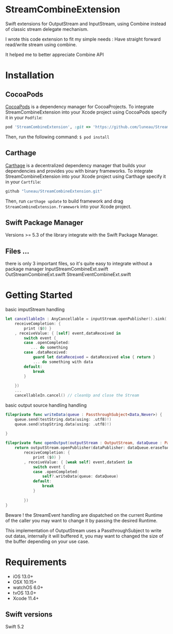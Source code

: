 
# StreamCombineExtension
Swift extensions for OutputStream and InputStream, using Combine instead of classic stream delegate mechanism.  

 I wrote this code extension to fit my simple needs : Have straight forward read/write stream using combine.

 It helped me to better appreciate Combine API

# Installation

## CocoaPods
[CocoaPods](http://cocoapods.org) is a dependency manager for CocoaProjects.
To integrate StreamCombineExtension into your Xcode project using CocoaPods specify it in your `Podfile`:
```ruby
pod 'StreamCombineExtension', :git => 'https://github.com/luneau/StreamCombineExtension.git'
```
Then, run the following command:
`$ pod install`

## Carthage

[Carthage](https://github.com/Carthage/Carthage) is a decentralized dependency manager that builds your dependencies and provides you with binary frameworks.
To integrate StreamCombineExtension into your Xcode project using Carthage  specify it in your `Cartfile`:
```swift
github "luneau/StreamCombineExtension.git"
```
Then, run `carthage update` to build framework and drag `StreamCombineExtension.framework` into your Xcode project.

## Swift Package Manager

Versions >= 5.3 of the library integrate with the Swift Package Manager.

## Files ...
there is only 3 important files, so it's quite easy to integrate without a package manager
InputStreamCombineExt.swift
OutStreamCombineExt.swift
StreamEventCombineExt.swift

# Getting Started

basic imputStream handling

```swift
let cancellableIn : AnyCancellable = inputStream.openPublisher().sink(
    receiveCompletion: {
        print ($0) }
    , receiveValue: { [self] event,dataReceived in
        switch event {
        case .openCompleted:
           ... do something
        case .dataReceived:
            guard let dataReceived = dataReceived else { return }
            ... do something with data
        default:
            break
        }
        
    })
    ...
    cancellableIn.cancel() // cleanUp and close the Stream
```

basic output source handling handling

```swift
fileprivate func writeData(queue : PassthroughSubject<Data,Never>) {
    queue.send(testString.data(using: .utf8)!)
    queue.send(stopString.data(using: .utf8)!)
    
}

fileprivate func openOutput(outputStream : OutputStream, dataQueue : PassthroughSubject<Data,Never>) -> AnyCancellable {
    return outputStream.openPublisher(dataPublisher: dataQueue.eraseToAnyPublisher()).sink(
        receiveCompletion: {
            print ($0) }
        , receiveValue: { [weak self] event,dataSent in
            switch event {
            case .openCompleted:
                self?.writeData(queue: dataQueue)
            default:
                break
            }
            
        })
}
```
Beware ! the StreamEvent handling are dispatched on the current Runtime of the caller you may want to change it by passing the desired Runtime.
  
  This implementation of OutputStream uses a PassthroughSubject to write out datas, internally it will buffered it, you may want to changed the size of the buffer depending on your use case.

# Requirements

- iOS 13.0+
- OSX 10.15+
- watchOS 6.0+
- tvOS 13.0+
- Xcode 11.4+
 
 ## Swift versions
 Swift 5.2
